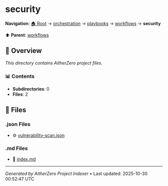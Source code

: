 # security

**Navigation**: [🏠 Root](../../../../index.md) → [orchestration](../../../index.md) → [playbooks](../../index.md) → [workflows](../index.md) → **security**

⬆️ **Parent**: [workflows](../index.md)

## 📖 Overview

*This directory contains AitherZero project files.*

### 📊 Contents

- **Subdirectories**: 0
- **Files**: 2

## 📄 Files

### .json Files

- ⚙️ [vulnerability-scan.json](./vulnerability-scan.json)

### .md Files

- 📝 [index.md](./index.md)

---

*Generated by AitherZero Project Indexer* • Last updated: 2025-10-30 00:52:47 UTC

